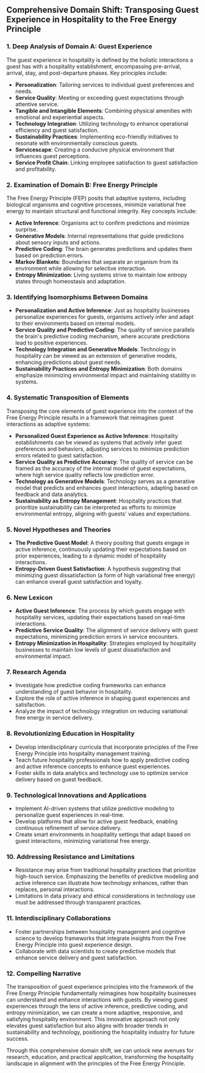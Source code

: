 ## Comprehensive Domain Shift: Transposing Guest Experience in Hospitality to the Free Energy Principle

### 1. Deep Analysis of Domain A: Guest Experience
The guest experience in hospitality is defined by the holistic interactions a guest has with a hospitality establishment, encompassing pre-arrival, arrival, stay, and post-departure phases. Key principles include:
- **Personalization**: Tailoring services to individual guest preferences and needs.
- **Service Quality**: Meeting or exceeding guest expectations through attentive service.
- **Tangible and Intangible Elements**: Combining physical amenities with emotional and experiential aspects.
- **Technology Integration**: Utilizing technology to enhance operational efficiency and guest satisfaction.
- **Sustainability Practices**: Implementing eco-friendly initiatives to resonate with environmentally conscious guests.
- **Servicescape**: Creating a conducive physical environment that influences guest perceptions.
- **Service Profit Chain**: Linking employee satisfaction to guest satisfaction and profitability.

### 2. Examination of Domain B: Free Energy Principle
The Free Energy Principle (FEP) posits that adaptive systems, including biological organisms and cognitive processes, minimize variational free energy to maintain structural and functional integrity. Key concepts include:
- **Active Inference**: Organisms act to confirm predictions and minimize surprise.
- **Generative Models**: Internal representations that guide predictions about sensory inputs and actions.
- **Predictive Coding**: The brain generates predictions and updates them based on prediction errors.
- **Markov Blankets**: Boundaries that separate an organism from its environment while allowing for selective interaction.
- **Entropy Minimization**: Living systems strive to maintain low entropy states through homeostasis and adaptation.

### 3. Identifying Isomorphisms Between Domains
- **Personalization and Active Inference**: Just as hospitality businesses personalize experiences for guests, organisms actively infer and adapt to their environments based on internal models.
- **Service Quality and Predictive Coding**: The quality of service parallels the brain's predictive coding mechanism, where accurate predictions lead to positive experiences.
- **Technology Integration and Generative Models**: Technology in hospitality can be viewed as an extension of generative models, enhancing predictions about guest needs.
- **Sustainability Practices and Entropy Minimization**: Both domains emphasize minimizing environmental impact and maintaining stability in systems.

### 4. Systematic Transposition of Elements
Transposing the core elements of guest experience into the context of the Free Energy Principle results in a framework that reimagines guest interactions as adaptive systems:
- **Personalized Guest Experience as Active Inference**: Hospitality establishments can be viewed as systems that actively infer guest preferences and behaviors, adjusting services to minimize prediction errors related to guest satisfaction.
- **Service Quality as Predictive Accuracy**: The quality of service can be framed as the accuracy of the internal model of guest expectations, where high service quality reflects low prediction error.
- **Technology as Generative Models**: Technology serves as a generative model that predicts and enhances guest interactions, adapting based on feedback and data analytics.
- **Sustainability as Entropy Management**: Hospitality practices that prioritize sustainability can be interpreted as efforts to minimize environmental entropy, aligning with guests' values and expectations.

### 5. Novel Hypotheses and Theories
- **The Predictive Guest Model**: A theory positing that guests engage in active inference, continuously updating their expectations based on prior experiences, leading to a dynamic model of hospitality interactions.
- **Entropy-Driven Guest Satisfaction**: A hypothesis suggesting that minimizing guest dissatisfaction (a form of high variational free energy) can enhance overall guest satisfaction and loyalty.

### 6. New Lexicon
- **Active Guest Inference**: The process by which guests engage with hospitality services, updating their expectations based on real-time interactions.
- **Predictive Service Quality**: The alignment of service delivery with guest expectations, minimizing prediction errors in service encounters.
- **Entropy Minimization in Hospitality**: Strategies employed by hospitality businesses to maintain low levels of guest dissatisfaction and environmental impact.

### 7. Research Agenda
- Investigate how predictive coding frameworks can enhance understanding of guest behavior in hospitality.
- Explore the role of active inference in shaping guest experiences and satisfaction.
- Analyze the impact of technology integration on reducing variational free energy in service delivery.

### 8. Revolutionizing Education in Hospitality
- Develop interdisciplinary curricula that incorporate principles of the Free Energy Principle into hospitality management training.
- Teach future hospitality professionals how to apply predictive coding and active inference concepts to enhance guest experiences.
- Foster skills in data analytics and technology use to optimize service delivery based on guest feedback.

### 9. Technological Innovations and Applications
- Implement AI-driven systems that utilize predictive modeling to personalize guest experiences in real-time.
- Develop platforms that allow for active guest feedback, enabling continuous refinement of service delivery.
- Create smart environments in hospitality settings that adapt based on guest interactions, minimizing variational free energy.

### 10. Addressing Resistance and Limitations
- Resistance may arise from traditional hospitality practices that prioritize high-touch service. Emphasizing the benefits of predictive modeling and active inference can illustrate how technology enhances, rather than replaces, personal interactions.
- Limitations in data privacy and ethical considerations in technology use must be addressed through transparent practices.

### 11. Interdisciplinary Collaborations
- Foster partnerships between hospitality management and cognitive science to develop frameworks that integrate insights from the Free Energy Principle into guest experience design.
- Collaborate with data scientists to create predictive models that enhance service delivery and guest satisfaction.

### 12. Compelling Narrative
The transposition of guest experience principles into the framework of the Free Energy Principle fundamentally reimagines how hospitality businesses can understand and enhance interactions with guests. By viewing guest experiences through the lens of active inference, predictive coding, and entropy minimization, we can create a more adaptive, responsive, and satisfying hospitality environment. This innovative approach not only elevates guest satisfaction but also aligns with broader trends in sustainability and technology, positioning the hospitality industry for future success.

Through this comprehensive domain shift, we can unlock new avenues for research, education, and practical application, transforming the hospitality landscape in alignment with the principles of the Free Energy Principle.